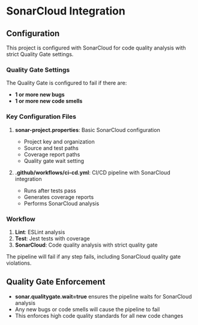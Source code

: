 # SonarCloud Integration

## Configuration

This project is configured with SonarCloud for code quality analysis with strict Quality Gate settings.

### Quality Gate Settings

The Quality Gate is configured to fail if there are:
- **1 or more new bugs**
- **1 or more new code smells**

### Key Configuration Files

1. **sonar-project.properties**: Basic SonarCloud configuration
   - Project key and organization
   - Source and test paths
   - Coverage report paths
   - Quality gate wait setting

2. **.github/workflows/ci-cd.yml**: CI/CD pipeline with SonarCloud integration
   - Runs after tests pass
   - Generates coverage reports
   - Performs SonarCloud analysis

### Workflow

1. **Lint**: ESLint analysis
2. **Test**: Jest tests with coverage
3. **SonarCloud**: Code quality analysis with strict quality gate

The pipeline will fail if any step fails, including SonarCloud quality gate violations.

## Quality Gate Enforcement

- **sonar.qualitygate.wait=true** ensures the pipeline waits for SonarCloud analysis
- Any new bugs or code smells will cause the pipeline to fail
- This enforces high code quality standards for all new code changes
